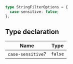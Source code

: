 ```ts
type StringFilterOptions = {
  case-sensitive: false;
};
```

## Type declaration

| Name | Type |
| ------ | ------ |
| <a id="case-sensitive"></a> `case-sensitive`? | `false` |
